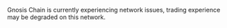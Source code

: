 Gnosis Chain is currently experiencing network issues, trading experience may be degraded on this network.
